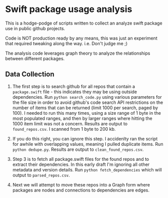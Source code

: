 # Swift package usage analysis

This is a hodge-podge of scripts written to collect an analyze swift package use in public github projects.

Code is NOT production ready by any means, this was just an experiment that required tweaking along the way. i.e. Don't judge me ;)

The analysis code leverages graph theory to analyze the relationships between different packages.


## Data Collection
1. The first step is to search github for all repos that contain a `package.swift` file - this indicates they may be using outside dependencies. Run `python search_code.py` using various parameters for the file size in order to avoid github's code search API restrictions on the number of items that can be returned (limit 1000 per search, paged by 100). I needed to run this many times, using a size range of 1 byte in the most populated ranges, and then by larger ranges where hitting the 1000 item limit was not a concern. Results are output to `found_repos.csv`. I scanned from 1 byte to 200 kb.

2. If you do this right, you can ignore this step. I accidenlty ran the script for awhile with overlapping values, meaning I pulled duplicate items. Run `python dedupe.py`. Results are output to `clean_found_repos.csv`.

3. Step 3 is to fetch all package.swift files for the found repos and to extract their dependencies. In this early draft I'm ignoring all other metadata and version details. Run `python fetch_dependencies` which will output to `parsed_repos.csv`.

4. Next we will attempt to move these repos into a Graph form where packages are nodes and connections to dependencies are edges.

